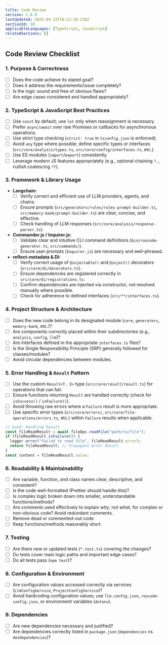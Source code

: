 ```yaml
---
title: Code Review
version: 1.0.0
lastUpdated: 2025-04-23T18:22:10.238Z
sectionId: 10
applicableLanguages: [TypeScript, JavaScript]
relatedSections: []
---
```


## Code Review Checklist

### 1. Purpose & Correctness

- [ ] Does the code achieve its stated goal?
- [ ] Does it address the requirements/issue completely?
- [ ] Is the logic sound and free of obvious flaws?
- [ ] Are edge cases considered and handled appropriately?

### 2. TypeScript & JavaScript Best Practices

- [ ] Use `const` by default; use `let` only when reassignment is necessary.
- [ ] Prefer `async/await` over raw Promises or callbacks for asynchronous operations.
- [ ] Use strict type checking (`strict: true` in `tsconfig.json` is enforced).
- [ ] Avoid `any` type where possible; define specific types or interfaces (`src/core/analysis/types.ts`, `src/core/config/interfaces.ts`, etc.).
- [ ] Use ES modules (`import`/`export`) consistently.
- [ ] Leverage modern JS features appropriately (e.g., optional chaining `?.`, nullish coalescing `??`).

### 3. Framework & Library Usage

- **Langchain:**
  - [ ] Verify correct and efficient use of LLM providers, agents, and chains.
  - [ ] Ensure prompts (`src/generators/rules/rules-prompt-builder.ts`, `src/memory-bank/prompt-builder.ts`) are clear, concise, and effective.
  - [ ] Check handling of LLM responses (`src/core/analysis/response-parser.ts`).
- **Commander.js / Inquirer.js:**
  - [ ] Validate clear and intuitive CLI command definitions (`bin/roocode-generator.ts`, `src/commands/`).
  - [ ] Ensure user prompts (`Inquirer.js`) are necessary and well-phrased.
- **reflect-metadata & DI:**
  - [ ] Verify correct usage of `@injectable()` and `@inject()` decorators (`src/core/di/decorators.ts`).
  - [ ] Ensure dependencies are registered correctly in `src/core/di/registrations.ts`.
  - [ ] Confirm dependencies are injected via constructor, not resolved manually where possible.
  - [ ] Check for adherence to defined interfaces (`src/**/interfaces.ts`).

### 4. Project Structure & Architecture

- [ ] Does the new code belong in its designated module (`core`, `generators`, `memory-bank`, etc.)?
- [ ] Are components correctly placed within their subdirectories (e.g., `analysis`, `config`, `llm`)?
- [ ] Are interfaces defined in the appropriate `interfaces.ts` files?
- [ ] Is the Single Responsibility Principle (SRP) generally followed for classes/modules?
- [ ] Avoid circular dependencies between modules.

### 5. Error Handling & `Result` Pattern

- [ ] Use the custom `Result<T, E>` type (`src/core/result/result.ts`) for operations that can fail.
- [ ] Ensure functions returning `Result` are handled correctly (check for `isSuccess()` / `isFailure()`).
- [ ] Avoid throwing raw errors where a `Failure` result is more appropriate.
- [ ] Use specific error types (`src/core/errors/`, `src/core/file-operations/errors.ts`, etc.) within `Failure` results when applicable.

```typescript
// Good: Handling Result
const fileReadResult = await fileOps.readFile("path/to/file");
if (fileReadResult.isFailure()) {
  logger.error("Failed to read file", fileReadResult.error);
  return fileReadResult; // Propagate error Result
}
const content = fileReadResult.value;
```

### 6. Readability & Maintainability

- [ ] Are variable, function, and class names clear, descriptive, and consistent?
- [ ] Is the code well-formatted (Prettier should handle this)?
- [ ] Is complex logic broken down into smaller, understandable functions/methods?
- [ ] Are comments used effectively to explain _why_, not _what_, for complex or non-obvious code? Avoid redundant comments.
- [ ] Remove dead or commented-out code.
- [ ] Keep functions/methods reasonably short.

### 7. Testing

- [ ] Are there new or updated tests (`*.test.ts`) covering the changes?
- [ ] Do tests cover main logic paths and important edge cases?
- [ ] Do all tests pass (`npm test`)?

### 8. Configuration & Environment

- [ ] Are configuration values accessed correctly via services (`LlmConfigService`, `ProjectConfigService`)?
- [ ] Avoid hardcoding configuration values; use `llm.config.json`, `roocode-config.json`, or environment variables (`dotenv`).

### 9. Dependencies

- [ ] Are new dependencies necessary and justified?
- [ ] Are dependencies correctly listed in `package.json` (`dependencies` vs `devDependencies`)?

